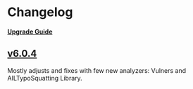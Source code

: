 # Changelog

[**Upgrade Guide**](https://threatmatrix.readthedocs.io/en/latest/Installation.md#update-to-the-most-recent-version)

## [v6.0.4](https://github.com/khulnasoft/ThreatMatrix/releases/tag/v6.0.4)
Mostly adjusts and fixes with few new analyzers: Vulners and AILTypoSquatting Library.
